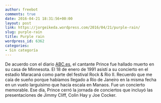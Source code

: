 ```yaml
---
author: freebot
comments: true
date: 2016-04-21 18:31:56+00:00
layout: post
link: https://jorgeikeda.wordpress.com/2016/04/21/purple-rain/
slug: purple-rain
title: Purple rain
wordpress_id: 6362
categories:
- Sin categoría
---
```


De acuerdo con el diario [ABC.es](http://www.abc.es/cultura/musica/abci-investigan-muerte-casa-prince-201604211903_noticia.html), el cantante Prince fue hallado muerto en su casa de Minnesota. El 18 de enero de 1991 asistí a su concierto en el estadio Maracaná como parte del festival Rock & Rio II. Recuerdo que me caía de sueño porque habíamos llegado a Río de Janeiro en la misma fecha en un vuelo larguísimo que hacía escala en Manaos. Fue un concierto memorable. Ese día, Prince cerró la jornada de conciertos que incluyó las presentaciones de Jimmy Cliff, Colin Hay y Joe Cocker.
